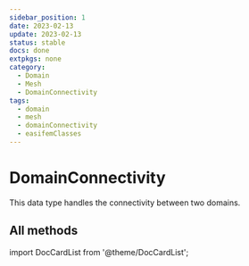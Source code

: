 ```yaml
---
sidebar_position: 1
date: 2023-02-13
update: 2023-02-13
status: stable
docs: done
extpkgs: none
category:
  - Domain
  - Mesh
  - DomainConnectivity
tags:
  - domain
  - mesh
  - domainConnectivity
  - easifemClasses
---
```


# DomainConnectivity

This data type handles the connectivity between two domains.

## All methods

import DocCardList from '@theme/DocCardList';

<DocCardList />
